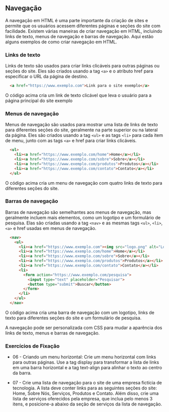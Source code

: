 ## Navegação

A navegação em HTML é uma parte importante da criação de sites e permite que os usuários acessem diferentes páginas e seções do site com facilidade. Existem várias maneiras de criar navegação em HTML, incluindo links de texto, menus de navegação e barras de navegação. Aqui estão alguns exemplos de como criar navegação em HTML.

### Links de texto

Links de texto são usados para criar links clicáveis para outras páginas ou seções do site. Eles são criados usando a tag `<a>` e o atributo href para especificar o URL da página de destino.

```html
  <a href="https://www.exemplo.com">Link para o site exemplo</a>
```

O código acima cria um link de texto clicável que leva o usuário para a página principal do site exemplo

### Menus de navegação

Menus de navegação são usados para mostrar uma lista de links de texto para diferentes seções do site, geralmente na parte superior ou na lateral da página. Eles são criados usando a tag `<ul>` e as tags `<li>` para cada item de menu, junto com as tags `<a>` e href para criar links clicáveis.

```html
  <ul>
    <li><a href="https://www.exemplo.com/home">Home</a></li>
    <li><a href="https://www.exemplo.com/sobre">Sobre</a></li>
    <li><a href="https://www.exemplo.com/produtos">Produtos</a></li>
    <li><a href="https://www.exemplo.com/contato">Contato</a></li>
  </ul>
```

O código acima cria um menu de navegação com quatro links de texto para diferentes seções do site.

### Barras de navegação

Barras de navegação são semelhantes aos menus de navegação, mas geralmente incluem mais elementos, como um logotipo e um formulário de pesquisa. Elas são criadas usando a tag `<nav>` e as mesmas tags `<ul>`, `<li>`, `<a>` e href usadas em menus de navegação.

```html
  <nav>
    <ul>
      <li><a href="https://www.exemplo.com"><img src="logo.png" alt="Logo"></a></li>
      <li><a href="https://www.exemplo.com/home">Home</a></li>
      <li><a href="https://www.exemplo.com/sobre">Sobre</a></li>
      <li><a href="https://www.exemplo.com/produtos">Produtos</a></li>
      <li><a href="https://www.exemplo.com/contato">Contato</a></li>
      <li>
        <form action="https://www.exemplo.com/pesquisa">
          <input type="text" placeholder="Pesquisar">
          <button type="submit">Buscar</button>
        </form>
      </li>
    </ul>
  </nav>
```

O código acima cria uma barra de navegação com um logotipo, links de texto para diferentes seções do site e um formulário de pesquisa.

A navegação pode ser personalizada com CSS para mudar a aparência dos links de texto, menus e barras de navegação.

### Exercícios de Fixação

- 06 - Criando um menu horizontal: Crie um menu horizontal com links para outras páginas. Use a tag display para transformar a lista de links em uma barra horizontal e a tag text-align para alinhar o texto ao centro da barra.

- 07 - Crie uma lista de navegação para o site de uma empresa fictícia de tecnologia. A lista deve conter links para as seguintes seções do site: Home, Sobre Nós, Serviços, Produtos e Contato. Além disso, crie uma lista de serviços oferecidos pela empresa, que inclua pelo menos 3 itens, e posicione-a abaixo da seção de serviços da lista de navegação.
